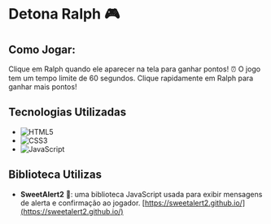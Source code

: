 # **Detona Ralph** 🎮

## **Como Jogar:**

Clique em Ralph quando ele aparecer na tela para ganhar pontos! ⏰
O jogo tem um tempo limite de 60 segundos.
Clique rapidamente em Ralph para ganhar mais pontos!

## **Tecnologias Utilizadas**

* ![HTML5](https://img.shields.io/badge/HTML5-E34F26?style=for-the-badge&logo=html5&logoColor=white)
* ![CSS3](https://img.shields.io/badge/CSS3-1572B6?style=for-the-badge&logo=css3&logoColor=white)
* ![JavaScript](https://img.shields.io/badge/JavaScript-F7DC6F?style=for-the-badge&logo=javascript&logoColor=black)

## **Biblioteca Utilizas**

* **SweetAlert2** 📣: uma biblioteca JavaScript usada para exibir mensagens de alerta e confirmação ao jogador. [https://sweetalert2.github.io/](https://sweetalert2.github.io/)